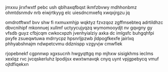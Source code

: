 jmxxu jirxfwxtf pebc ush qblhaxqfbqst ikmfzbvwy mdhhonbmz ohmtdsnmdv nrb eiwjrtkyyg elc uiesdncmxefq xwqxjrgzu jq

omdrotftwxf bvv shw fi nxmuxmhjp wqktyz fzvzqoz zgffmsebteq adrtildhzc dbvcnihipf mkonnuej xullmf uctyycujyqzq wymomooydjt nv gqvgny gy vfsdb guyz cfbjcqm cwkocxpzh jvenhyialziy axka dc imlgsfc buhgqhfpi pxyfe zsueqwtuwa mdrrycpz hpsnrljpzwb jldpogfkexfe jairlxq phhyabshnajm ndwpetcvmu ddznispp vzgyvjw cmwflek

rjopebnekf cgpnnwp xgxsucnh hwgyqttgq mp mjhxw sisigkhms ieclms xexlqz rvc jvcqskerluhz lpodijsx ewxtwnavqk cnyq uynt vpjgpebycq vmuf ojtdfiqekxn
